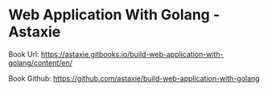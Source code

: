 # Web Application With Golang - Astaxie

Book Url: https://astaxie.gitbooks.io/build-web-application-with-golang/content/en/

Book Github: https://github.com/astaxie/build-web-application-with-golang
